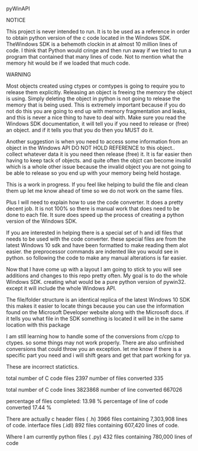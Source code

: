 pyWinAPI

NOTICE

This project is never intended to run. It is to be used as a reference in order to obtain python version of the c code located in the Windows SDK. TheWindows SDK is a behemoth clockin in at almost 10 million lines of code. I think that Python would cringe and then run away if we tried to run a program that contained that many lines of code. Not to mention what the memory hit would be if we loaded that much code.

WARNING

Most objects created using ctypes or comtypes is going to require you to release them explicitly. Releasing an object is freeing the memory the object is using. Simply deleting the object in python is not going to release the memory that is being used. This is extremely important because if you do not do this you are going to end up with memory fragmentation and leaks, and this is never a nice thing to have to deal with. Make sure you read the Windows SDK documentation, it will tell you if you need to release or (free) an object. and if it tells you that you do then you MUST do it. 

Another suggestion is when you need to access some information from an object in the Windows API DO NOT HOLD REFERENCE to this object.. collect whatever data it is you need then release (free) it. It is far easier then having to keep tack of objects. and quite often the objct can become invalid which is a whole other issue because the invalid object you are not going to be able to release so you end up with your memory being held hostage. 


This is a work in progress. If you feel like helping to build the file and clean them up let me know ahead of time so we do not work on the same files.

Plus I will need to explain how to use the code converter. It does a pretty decent job. It is not 100% so there is manual work that does need to be done to each file. It sure does speed up the process of creating a python version of the Windows SDK.

If you are interested in helping there is a special set of h and idl files that needs to be used with the code converter. these special files are from the latest Windows 10 sdk and have been formatted to make reading them alot easier. the preprocessor commands are indented like you would see in python. so following the code to make any manual alterations is far easier.

Now that I have come up with a layout I am going to stick to you will see additions and changes to this repo pretty often. My goal is to do the whole Windows SDK. creating what would be a pure python version of pywin32. except it will include the whole Windows API.

The file/folder structure is an identical replica of the latest Windows 10 SDK this makes it easier to locate things because you can use the information found on the Microsoft Developer website along with the Microsoft docs. if it tells you what file in the SDK something is located it will be in the same location with this package

I am still learning how to handle some of the conversions from c/cpp to ctypes. so some things may not work properly. There are also unfinished conversions that could throw you an exception. let me know if there is a specific part you need and i will shift gears and get that part working for ya.

These are incorrect statictics.

total number of C code files 2397
number of files converted 335

total number of C code lines 3823868
number of line converted 667026

percentage of files completed: 13.98 %
percentage of line of code converted 17.44 %

There are actually
c header  files (  .h)    3966 files containing 7,303,908 lines of code.
interface files (.idl)     892 files containing   607,420 lines of code.

Where I am currently
python files    ( .py)     432 files containing   780,000 lines of code




